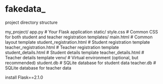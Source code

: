 # fakedata_
project directory structure

my_project/
    app.py                 # Your Flask application
    static/
        style.css           # Common CSS for both student and teacher registration
    templates/
        main.html           # Common layout template
        student_registration.html  # Student registration template
        teacher_registration.html  # Teacher registration template
        student_details.html      # Student details template
        teacher_details.html      # Teacher details template
    venv/                   # Virtual environment (optional, but recommended)
    student.db              # SQLite database for student data
    teacher.db              # SQLite database for teacher data



install Flask==2.1.0
